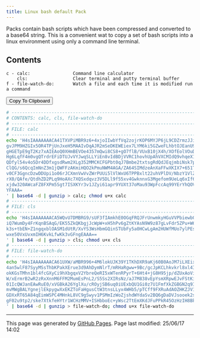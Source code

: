 ```yaml
---
title: Linux bash default Pack
---
```


Packs contain bash scripts which have been compressed and converted to a
base64 string.  This is a convenient wat to copy a set of bash scripts
into a linux environment using only a command line terminal.

<script>
  let packText=`# --------------------------------------------------------------------------------------------------
# CONTENTS: calc, cls, file-watch-do
# --------------------------------------------------------------------------------------------------
# FILE: calc 
# --------------------------------------------------------------------------------------------------
echo 'H4sIAAAAAAACA41TXVPiMBR9z6+4xjoIIwbYfVq2zojrKOP6MYJP6jL9CDZrmzJJirjIf9+blhZxFH3INLk959x7T262t5
gvJPM9HZGIx5OR4TPjUnJxeH5MAAIvDqAJR2mSeDKEWEiex7LYM6ki5GZweFLhbtOJEanU9/CzxODxgJDLq2H/8mKAuGb00mzaPL
gHGETpE9gT2Kz7xAIEAoQ0XHmBEVOe4357mQwi8CS8+gO7flB/VUxB10jX4h/XOfEolVOuDMgs8bkCk8JZbw/OcZ3gGuK66iHv1/
Hg6LqfF4m0vgQTrdrEFiDTUJvVYJwqSLLYiEn8vIdBDjVVRC1hovhUpAhVXCMIdQ9vhqeX1yiZ/JWZ0nw/5FN0s9PqtAgt7LaOuv
QDfyl54v4o5Dr4DDfxgsdRwm2XLg352MMCKCFGPbt0qJ7Bmbe2txtsgRdQdJEqjmbiNsk7pMQkE5c682oGEJ5f7oKSTHsP3HV2eR
ClQG/s6QcqImNnZ3m1jQWFFzAKmiHQO2kPmuNWM4AGA/ZA64SIMdzeAnXaFFwXKIX7+651TqJDhbYzz3NhzlUEeyjOM2GgTcaCEO
v0CF3GgncDzwDDUpi1o06rJCXmnVwVvZWrPUUi5lVlWxU6TPPBxlt22uhVPlDV/NbzY1VlZRst41jtctvtFtQ3k10q+PjA4jfQao
rX0/QAfe/QtdhZD2PLq9HoAXc7XQSxdqvz3V5DLl9f55xv4GwknnxG3Mgefom9UeLq6xIf6PiKe4/rdjdKl+1zwBdlxypP4TRWcz
xjdw320AWcaFZ8FXPm5Sgt7ISXKYr3v1JZyi61apr9YUXt37oMau93WpFccAq99YErYhQOVsP/UYNce/afjsTYkDCVnJD/1Oy/0P
YFAAA=
' | base64 -d | gunzip > calc; chmod u+x calc
# --------------------------------------------------------------------------------------------------
# FILE: cls 
# --------------------------------------------------------------------------------------------------
echo 'H4sIAAAAAAACA5WQvU7DMBRG9/sUF3fIAmkhE0OGqFRQJFrUnwmkyHGuVVPbiewbQt8eI5CYkMp6pO/o6JtcTBvjp42MBz
iQ7WumDy4FrKqnBSAqG/EK55ZkQKbgjJcWpW+xH5hPv6gZtKYAsN9W9z87gLvFdr5ZPu+W61VC50pygGq/e1hv0sa9+SFEylt6Tx
k3s+tbEN+Z1ngqxblOASM1dUtR/XvYS3WsHbmGQinSTUbFy5a0HCwLgAm2HUWfMUo7ylPEsQtH1CZERjaOMHRDcscOeTSKcuiD8a
wxe50VxUvxmIH6KvkLfwKk3vGFngEAAA==
' | base64 -d | gunzip > cls; chmod u+x cls
# --------------------------------------------------------------------------------------------------
# FILE: file-watch-do 
# --------------------------------------------------------------------------------------------------
echo 'H4sIAAAAAAACA61UXW/aMBR996+4M6lokUJK39Y1TKhDXR9aKj60B0AoJM7iLXEix5RWK/99104IkHZapZIXO+ece33uvU
4an5wlF87SyyMSsThbKPakXErue3d9AhDymNlrT/mRHaRgww+9Bc/gcJpKCLhkvkrl8xl4IgDmIa14woAr4DkkacBDzgKQK4Fhfp
okKGsTMhn1bl4fcGXyCi9hXbgqxV2YbreQeRI5xWTenRPyrT+6Ht4+jG8H95jp/dZUxAoVikr9mquIC8NUYdo/5v1nCb3J+PtgqB
W/xErmrB2wR2zRxXnnM6FFM2MumEsPnL2/S5Ss2XIRsNz/aJ7M838vEpYsmXRpwEJvFStKiO6za/05d2btmbMhSj67dIx1Ny3NgB
01IcQWJanEAwRuE0/xVGBkA26YglXu/cROyjSB6uq0iUExbQU1Gi0z7U1FmfXkZGBGN2q9Ih56Q7x+4/7wDW5v6HXScaZWcyZmsj
mvMWgBALYgnejlEkpygwXxEKZToFaHgusCtW3tnsLLyx4WHb5/pTCff9FXRuAdAOZHKZJV1dSAT1yRkO/yXxSxb4YaM3QPwIEcZt
GDXxRT65A84qEimWSPC4MHnkL8VC9gSwyv1PSMmIzWoZjshdWYdaSv2BQ6gDaDVJsooek2sdYVxdSCi9qKIHzymLEMOuXb/52iKE
gF02u9tp2/ske7XtkfeHYtr1WCHzMMV+ISHbboEc+yWsc2TtEmXKdJFuPPkR45OzHzIH8BkfhVnSoGAAA=
' | base64 -d | gunzip > file-watch-do; chmod u+x file-watch-do
`;
</script>

## Contents
```
c - calc:                Command line calculator 
    cls:                 Clear terminal and putty terminal buffer 
f - file-watch-do:       Watch a file and each time it is modified run a command 
```

<button onCLick='copyToClipboard(packText)'>Copy To Clipboard</button>

```bash
# --------------------------------------------------------------------------------------------------
# CONTENTS: calc, cls, file-watch-do
# --------------------------------------------------------------------------------------------------
# FILE: calc 
# --------------------------------------------------------------------------------------------------
echo 'H4sIAAAAAAACA41TXVPiMBR9z6+4xjoIIwbYfVq2zojrKOP6MYJP6jL9CDZrmzJJirjIf9+blhZxFH3INLk959x7T262t5
gvJPM9HZGIx5OR4TPjUnJxeH5MAAIvDqAJR2mSeDKEWEiex7LYM6ki5GZweFLhbtOJEanU9/CzxODxgJDLq2H/8mKAuGb00mzaPL
gHGETpE9gT2Kz7xAIEAoQ0XHmBEVOe4357mQwi8CS8+gO7flB/VUxB10jX4h/XOfEolVOuDMgs8bkCk8JZbw/OcZ3gGuK66iHv1/
Hg6LqfF4m0vgQTrdrEFiDTUJvVYJwqSLLYiEn8vIdBDjVVRC1hovhUpAhVXCMIdQ9vhqeX1yiZ/JWZ0nw/5FN0s9PqtAgt7LaOuv
QDfyl54v4o5Dr4DDfxgsdRwm2XLg352MMCKCFGPbt0qJ7Bmbe2txtsgRdQdJEqjmbiNsk7pMQkE5c682oGEJ5f7oKSTHsP3HV2eR
ClQG/s6QcqImNnZ3m1jQWFFzAKmiHQO2kPmuNWM4AGA/ZA64SIMdzeAnXaFFwXKIX7+651TqJDhbYzz3NhzlUEeyjOM2GgTcaCEO
v0CF3GgncDzwDDUpi1o06rJCXmnVwVvZWrPUUi5lVlWxU6TPPBxlt22uhVPlDV/NbzY1VlZRst41jtctvtFtQ3k10q+PjA4jfQao
rX0/QAfe/QtdhZD2PLq9HoAXc7XQSxdqvz3V5DLl9f55xv4GwknnxG3Mgefom9UeLq6xIf6PiKe4/rdjdKl+1zwBdlxypP4TRWcz
xjdw320AWcaFZ8FXPm5Sgt7ISXKYr3v1JZyi61apr9YUXt37oMau93WpFccAq99YErYhQOVsP/UYNce/afjsTYkDCVnJD/1Oy/0P
YFAAA=
' | base64 -d | gunzip > calc; chmod u+x calc
# --------------------------------------------------------------------------------------------------
# FILE: cls 
# --------------------------------------------------------------------------------------------------
echo 'H4sIAAAAAAACA5WQvU7DMBRG9/sUF3fIAmkhE0OGqFRQJFrUnwmkyHGuVVPbiewbQt8eI5CYkMp6pO/o6JtcTBvjp42MBz
iQ7WumDy4FrKqnBSAqG/EK55ZkQKbgjJcWpW+xH5hPv6gZtKYAsN9W9z87gLvFdr5ZPu+W61VC50pygGq/e1hv0sa9+SFEylt6Tx
k3s+tbEN+Z1ngqxblOASM1dUtR/XvYS3WsHbmGQinSTUbFy5a0HCwLgAm2HUWfMUo7ylPEsQtH1CZERjaOMHRDcscOeTSKcuiD8a
wxe50VxUvxmIH6KvkLfwKk3vGFngEAAA==
' | base64 -d | gunzip > cls; chmod u+x cls
# --------------------------------------------------------------------------------------------------
# FILE: file-watch-do 
# --------------------------------------------------------------------------------------------------
echo 'H4sIAAAAAAACA61UXW/aMBR996+4M6lokUJK39Y1TKhDXR9aKj60B0AoJM7iLXEix5RWK/99104IkHZapZIXO+ece33uvU
4an5wlF87SyyMSsThbKPakXErue3d9AhDymNlrT/mRHaRgww+9Bc/gcJpKCLhkvkrl8xl4IgDmIa14woAr4DkkacBDzgKQK4Fhfp
okKGsTMhn1bl4fcGXyCi9hXbgqxV2YbreQeRI5xWTenRPyrT+6Ht4+jG8H95jp/dZUxAoVikr9mquIC8NUYdo/5v1nCb3J+PtgqB
W/xErmrB2wR2zRxXnnM6FFM2MumEsPnL2/S5Ss2XIRsNz/aJ7M838vEpYsmXRpwEJvFStKiO6za/05d2btmbMhSj67dIx1Ny3NgB
01IcQWJanEAwRuE0/xVGBkA26YglXu/cROyjSB6uq0iUExbQU1Gi0z7U1FmfXkZGBGN2q9Ih56Q7x+4/7wDW5v6HXScaZWcyZmsj
mvMWgBALYgnejlEkpygwXxEKZToFaHgusCtW3tnsLLyx4WHb5/pTCff9FXRuAdAOZHKZJV1dSAT1yRkO/yXxSxb4YaM3QPwIEcZt
GDXxRT65A84qEimWSPC4MHnkL8VC9gSwyv1PSMmIzWoZjshdWYdaSv2BQ6gDaDVJsooek2sdYVxdSCi9qKIHzymLEMOuXb/52iKE
gF02u9tp2/ske7XtkfeHYtr1WCHzMMV+ISHbboEc+yWsc2TtEmXKdJFuPPkR45OzHzIH8BkfhVnSoGAAA=
' | base64 -d | gunzip > file-watch-do; chmod u+x file-watch-do
```

<hr>
<p class="pagedate">This page was generated by <a href=".">GitHub Pages</a>.  Page last modified: 25/06/17 14:02</p>
